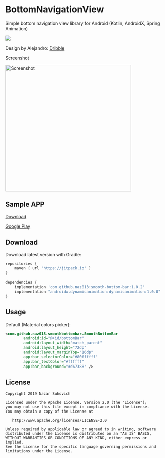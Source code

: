 # BottomNavigationView
Simple bottom navigation view library for Android (Kotlin, AndroidX, Spring Animation)

[![](https://jitpack.io/v/naz013/smooth-bottom-bar.svg)](https://jitpack.io/#naz013/smooth-bottom-bar)

Design by Alejandro: [Dribble](https://dribbble.com/shots/6251784-Navigation-Menu-Animation)

Screenshot

<img src="https://github.com/naz013/smooth-bottom-bar/raw/master/res/screenshot.png" width="400" alt="Screenshot">

Sample APP
--------
[Download](https://github.com/naz013/smooth-bottom-bar/raw/master/app/release/app-release.apk)

[Google Play](https://play.google.com/store/apps/details?id=com.github.naz013.example)

Download
--------
Download latest version with Gradle:
```groovy
repositories {
    maven { url 'https://jitpack.io' }
}

dependencies {
    implementation 'com.github.naz013:smooth-bottom-bar:1.0.2'
    implementation "androidx.dynamicanimation:dynamicanimation:1.0.0"
}
```

Usage
-----
Default (Material colors picker):
```xml
<com.github.naz013.smoothbottombar.SmoothBottomBar
        android:id="@+id/bottomBar"
        android:layout_width="match_parent"
        android:layout_height="72dp"
        android:layout_marginTop="16dp"
        app:bar_selectorColor="#80ffffff"
        app:bar_textColor="#ffffff"
        app:bar_background="#d67388" />
```

License
-------

    Copyright 2019 Nazar Suhovich

    Licensed under the Apache License, Version 2.0 (the "License");
    you may not use this file except in compliance with the License.
    You may obtain a copy of the License at

       http://www.apache.org/licenses/LICENSE-2.0

    Unless required by applicable law or agreed to in writing, software
    distributed under the License is distributed on an "AS IS" BASIS,
    WITHOUT WARRANTIES OR CONDITIONS OF ANY KIND, either express or implied.
    See the License for the specific language governing permissions and
    limitations under the License.

